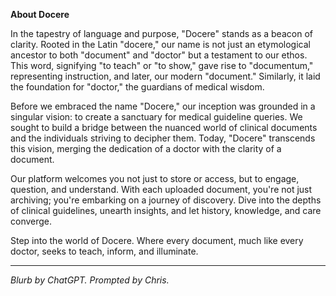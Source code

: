 **About Docere**

In the tapestry of language and purpose, "Docere" stands as a beacon of clarity. Rooted in the Latin "docere," our name is not just an etymological ancestor to both "document" and "doctor" but a testament to our ethos. This word, signifying "to teach" or "to show," gave rise to "documentum," representing instruction, and later, our modern "document." Similarly, it laid the foundation for "doctor," the guardians of medical wisdom.

Before we embraced the name "Docere," our inception was grounded in a singular vision: to create a sanctuary for medical guideline queries. We sought to build a bridge between the nuanced world of clinical documents and the individuals striving to decipher them. Today, "Docere" transcends this vision, merging the dedication of a doctor with the clarity of a document.

Our platform welcomes you not just to store or access, but to engage, question, and understand. With each uploaded document, you're not just archiving; you're embarking on a journey of discovery. Dive into the depths of clinical guidelines, unearth insights, and let history, knowledge, and care converge.

Step into the world of Docere. Where every document, much like every doctor, seeks to teach, inform, and illuminate.

---

<em>Blurb by ChatGPT. Prompted by Chris.</em>
